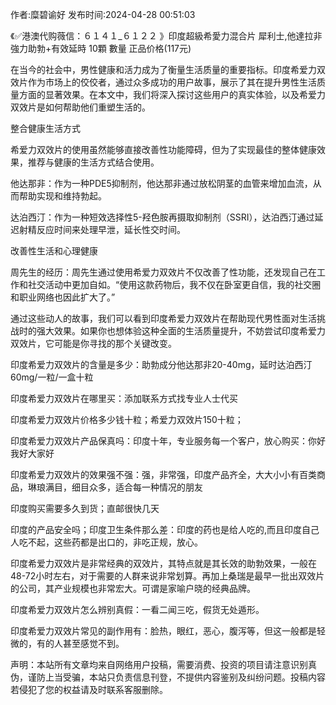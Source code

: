 <p>作者:糜碧谕好 发布时间:2024-04-28 00:51:03</p>
<p>《✅港澳代购薇信：６１４１_６１２２ 》印度超級希愛力混合片 犀利士,他達拉非 強力助勃+有效延時 10顆 數量 正品价格(117元) </p>
									<p>在当今的社会中，男性健康和活力成为了衡量生活质量的重要指标。印度希爱力双效片作为市场上的佼佼者，通过众多成功的用户故事，展示了其在提升男性生活质量方面的显著效果。在本文中，我们将深入探讨这些用户的真实体验，以及希爱力双效片是如何帮助他们重塑生活的。</p><p>整合健康生活方式</p><p></p><p>希爱力双效片的使用虽然能够直接改善性功能障碍，但为了实现最佳的整体健康效果，推荐与健康的生活方式结合使用。</p><p>他达那非：作为一种PDE5抑制剂，他达那非通过放松阴茎的血管来增加血流，从而帮助实现和维持勃起。</p><p>达泊西汀：作为一种短效选择性5-羟色胺再摄取抑制剂（SSRI），达泊西汀通过延迟射精反应时间来处理早泄，延长性交时间。</p><p>改善性生活和心理健康</p><p>周先生的经历：周先生通过使用希爱力双效片不仅改善了性功能，还发现自己在工作和社交活动中更加自如。“使用这款药物后，我不仅在卧室更自信，我的社交圈和职业网络也因此扩大了。”</p><p>通过这些动人的故事，我们可以看到印度希爱力双效片在帮助现代男性面对生活挑战时的强大效果。如果你也想体验这种全面的生活质量提升，不妨尝试印度希爱力双效片，它可能是你寻找的那个关键改变。</p><p></p><p>印度希爱力双效片的含量是多少：助勃成分他达那非20-40mg，延时达泊西汀60mg/一粒/一盒十粒</p><p></p><p>印度希爱力双效片在哪里买：添加联系方式找专业人士代买</p><p></p><p>印度希爱力双效片价格多少钱十粒；希爱力双效片150十粒；</p><p></p><p>印度希爱力双效片产品保真吗：印度十年，专业服务每一个客户，放心购买：你好我好大家好</p><p></p><p>印度希爱力双效片的效果强不强：强，非常强，印度产品齐全，大大小小有百类商品，琳琅满目，细目众多，适合每一种情况的朋友</p><p></p><p>印度购买需要多久到货；直邮很快几天</p><p></p><p>印度的产品安全吗；印度卫生条件那么差：印度的药也是给人吃的,而且印度自己人吃不起，这些药都是出口的，非吃正规，放心。</p><p></p><p>印度希爱力双效片是非常经典的双效片，其特点就是其长效的助勃效果，一般在48-72小时左右，对于需要的人群来说非常划算。再加上桑瑞是最早一批出双效片的公司，其产业规模也非常宏大。可谓是家喻户晓的经典品牌。</p><p></p><p>印度希爱力双效片怎么辨别真假：一看二闻三吃，假货无处遁形。</p><p></p><p>印度希爱力双效片常见的副作用有：脸热，眼红，恶心，腹泻等，但这一般都是轻微的，有的人甚至感觉不到。</p>				声明：本站所有文章均来自网络用户投稿，需要消费、投资的项目请注意识别真伪，谨防上当受骗，本站只负责信息刊登，不提供内容鉴别及纠纷问题。投稿内容若侵犯了您的权益请及时联系客服删除。				
